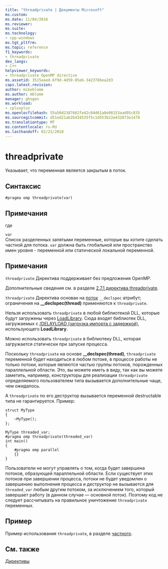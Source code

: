 ```yaml
---
title: "threadprivate | Документы Microsoft"
ms.custom: 
ms.date: 11/04/2016
ms.reviewer: 
ms.suite: 
ms.technology:
- cpp-windows
ms.tgt_pltfrm: 
ms.topic: reference
f1_keywords:
- threadprivate
dev_langs:
- C++
helpviewer_keywords:
- threadprivate OpenMP directive
ms.assetid: 3515aaed-6f9d-4d59-85eb-342378bea2d3
caps.latest.revision: 
author: mikeblome
ms.author: mblome
manager: ghogen
ms.workload:
- cplusplus
ms.openlocfilehash: 55a50d2387662fe42c04d61a8e98153aad95c835
ms.sourcegitcommit: d51ed21ab2b434535f5c1d553b22e432073e1478
ms.translationtype: MT
ms.contentlocale: ru-RU
ms.lasthandoff: 02/23/2018
---
```

# <a name="threadprivate"></a>threadprivate
Указывает, что переменная является закрытым в поток.  
  
## <a name="syntax"></a>Синтаксис  
  
```  
#pragma omp threadprivate(var)  
```  
  
## <a name="remarks"></a>Примечания  
 где  
  
 `var`  
 Список разделенных запятыми переменные, которые вы хотите сделать частной для потока. `var` должна быть глобальной или пространство имен уровня - переменной или статической локальной переменной.  
  
## <a name="remarks"></a>Примечания  
 `threadprivate` Директива поддерживает без предложения OpenMP.  
  
 Дополнительные сведения см. в разделе [2.7.1 директива threadprivate](../../../parallel/openmp/2-7-1-threadprivate-directive.md).  
  
 `threadprivate` Директива основан на [поток](../../../cpp/thread.md) `__declspec` атрибут; ограничения на **__declspec(thread)** применяются к `threadprivate`.  
  
 Нельзя использовать `threadprivate` в любой библиотекой DLL, которые будут загружены через [LoadLibrary](http://msdn.microsoft.com/library/windows/desktop/ms684175).  Сюда входят библиотек DLL, загружаемых с [/DELAYLOAD (загрузка импорта с задержкой)](../../../build/reference/delayload-delay-load-import.md), использующего **LoadLibrary**.  
  
 Можно использовать `threadprivate` в библиотеку DLL, которая загружается статически при запуске процесса.  
  
 Поскольку `threadprivate` на основе **__declspec(thread)**, `threadprivate` переменной будет находиться в любом потоке, в процессе работы не только потоки, которые являются частью группы потоков, порожденных параллельной области.  Это, вы можете иметь в виду, так как вы можете заметить, например, конструкторы для реализации `threadprivate` определяемого пользователем типа вызывается дополнительные чаще, чем ожидалось.  
  
 A `threadprivate` по его деструктор вызывается переменной destructable типа не гарантируется.  Пример:  
  
```  
struct MyType   
{  
    ~MyType();  
};  
  
MyType threaded_var;  
#pragma omp threadprivate(threaded_var)  
int main()   
{  
    #pragma omp parallel  
    {}  
}  
```  
  
 Пользователи не могут управлять о том, когда будет завершена потоков, образующей параллельной области.  Если существует этих потоков при завершении процесса, потоки не будет уведомлен о завершению выполнения процесса и деструктор не вызывается для `threaded_var` любым другим потоком, за исключением того, который завершает работу (в данном случае — основной поток).  Поэтому код не следует рассчитывать на правильное уничтожение `threadprivate` переменных.  
  
## <a name="example"></a>Пример  
 Пример использования `threadprivate`, в разделе [частного](../../../parallel/openmp/reference/private-openmp.md).  
  
## <a name="see-also"></a>См. также  
 [Директивы](../../../parallel/openmp/reference/openmp-directives.md)